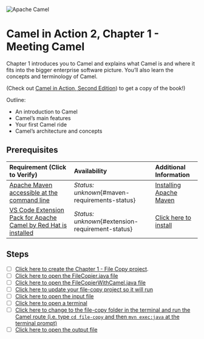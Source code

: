 ![Apache Camel](https://raw.githubusercontent.com/bfitzpat/vscode-didact/master/example/camelinaction/post-logo-apache-camel-d.png)

# Camel in Action 2, Chapter 1 - Meeting Camel

Chapter 1 introduces you to Camel and explains what Camel is and where it fits into the bigger enterprise software picture. You’ll also learn the concepts and terminology of Camel. 

(Check out [Camel in Action, Second Edition](https://www.manning.com/books/camel-in-action-second-edition)) to get a copy of the book!)

Outline:

- An introduction to Camel
- Camel’s main features
- Your first Camel ride
- Camel’s architecture and concepts

## Prerequisites

| Requirement (Click to Verify)  | Availability | Additional Information |
| :--- | :--- | :--- |
| [Apache Maven accessible at the command line](didact://?commandId=vscode.didact.requirementCheck&text=maven-requirements-status$$mvn%20--version&completion=Valid "Tests to see if `mvn -version` returns a result") 	| *Status: unknown*{#maven-requirements-status} 	| [Installing Apache Maven](https://maven.apache.org/install.html)
| [VS Code Extension Pack for Apache Camel by Red Hat is installed](didact://?commandId=vscode.didact.extensionRequirementCheck&text=extension-requirement-status$$redhat.apache-camel-extension-pack&completion=Valid "Checks the VS Code workspace to make sure the extension pack is installed") | *Status: unknown*{#extension-requirement-status} 	| [Click here to install](vscode:extension/redhat.apache-camel-extension-pack) |

## Steps

- [ ] [Click here to create the Chapter 1 - File Copy project](didact://?commandId=vscode.didact.scaffoldProject&srcFilePath=example/camelinaction/chapter1/file-copy/file-copy-project.json&completion=Created%20file-copy%20project. "Scaffolds a project based on the Chapter 1 project structure").
- [ ] [Click here to open the FileCopier.java file](didact://?commandId=vscode.openFolder&projectFilePath=file-copy/src/main/java/camelinaction/FileCopier.java&completion=Opened%20the%20FileCopier.java%20file "Opens the FileCopier.java file in the created project")
- [ ] [Click here to open the FileCopierWithCamel.java file](didact://?commandId=vscode.openFolder&projectFilePath=file-copy/src/main/java/camelinaction/FileCopierWithCamel.java&completion=Opened%20the%FileCopierWithCamel.java%20file "Opens the FileCopierWithCamel.java file in the created project")
- [ ] [Click here to update your file-copy project so it will run](didact://?commandId=java.projectConfiguration.update&projectFilePath=file-copy/pom.xml&completion=Updated%20the%20file-copy%20project "Refreshes the project's maven configuration using a command from vscode-java")
- [ ] [Click here to open the input file](didact://?commandId=vscode.openFolder&projectFilePath=file-copy/data/inbox/message1.xml&completion=Opened%20the%20input%20file "Opens the input file that will be copied using the Camel route")
- [ ] [Click here to open a terminal](didact://?commandId=vscode.didact.startTerminalWithName&text=file-copy-term&completion=Opened%20the%20file-copy-term%20terminal. "Opens a new terminal called 'file-copy-term' we will use to execute the Camel route")
- [ ] [Click here to change to the file-copy folder in the terminal and run the Camel route (i.e. type `cd file-copy` and then `mvn exec:java` at the terminal prompt)](didact://?commandId=vscode.didact.sendNamedTerminalAString&text=file-copy-term$$cd%20file-copy%20%26%26%20mvn%20exec:java&completion=Sent%20commands%20to%20terminal%20window. "Changes to the file-copy folder and runs mvn exec:java in the workspace")
- [ ] [Click here to open the output file](didact://?commandId=vscode.openFolder&projectFilePath=file-copy/data/outbox/message1.xml&completion=Opened%20the%20output%20file "Opens the file copied to the output folder")
